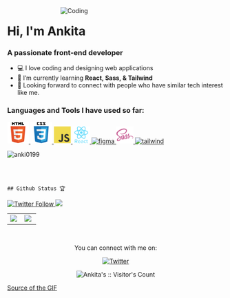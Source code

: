 

<!--
**anki0199/anki0199** is a ✨ _special_ ✨ repository because its `README.md` (this file) appears on your GitHub profile.

Here are some ideas to get you started:

- 🔭 I’m currently working on ...
- 🌱 I’m currently learning ...
- 👯 I’m looking to collaborate on ...
- 🤔 I’m looking for help with ...
- 💬 Ask me about ...
- 📫 How to reach me: ...
- 😄 Pronouns: ...
- ⚡ Fun fact: ...
-->


<img align="right" alt="Coding" id="gif" width="380" src="https://64.media.tumblr.com/533bcf9ea232dccc8dcd070b4d03d022/tumblr_prwyedU4el1tf04pfo1_640.gifv" />

<h1>Hi, I'm Ankita</h1>

<h3>A passionate front-end developer</h3>

- 💻  I love coding and designing web applications
- 🌱  I’m currently learning **React, Sass, & Tailwind**
- 👯  Looking forward to connect with people who have similar tech interest like me.

<h3 align="left">Languages and Tools I have used so far:</h3>
<div >
<p align="left"> 
    <a href="https://www.w3.org/html/" target="_blank" rel="noreferrer"> <img src="https://raw.githubusercontent.com/devicons/devicon/master/icons/html5/html5-original-wordmark.svg" alt="html5" width="50" height="50"/> </a> 
    <a href="https://www.w3schools.com/css/" target="_blank" rel="noreferrer"> <img src="https://raw.githubusercontent.com/devicons/devicon/master/icons/css3/css3-original-wordmark.svg" alt="css3" width="50" height="50"/> </a> 
    <a href="https://developer.mozilla.org/en-US/docs/Web/JavaScript" target="_blank" rel="noreferrer"> <img src="https://raw.githubusercontent.com/devicons/devicon/master/icons/javascript/javascript-original.svg" alt="javascript" width="40" height="40"/> </a> 
    <a href="https://reactjs.org/" target="_blank" rel="noreferrer"> <img src="https://raw.githubusercontent.com/devicons/devicon/master/icons/react/react-original-wordmark.svg" alt="react" width="40" height="40"/> </a> 
    <a href="https://www.figma.com/" target="_blank" rel="noreferrer"> <img src="https://www.vectorlogo.zone/logos/figma/figma-icon.svg" alt="figma" width="40" height="40"/> </a> 
    <a href="https://sass-lang.com" target="_blank" rel="noreferrer"> <img src="https://raw.githubusercontent.com/devicons/devicon/master/icons/sass/sass-original.svg" alt="sass" width="40" height="40"/> </a> 
    <a href="https://tailwindcss.com/" target="_blank" rel="noreferrer"> <img src="https://www.vectorlogo.zone/logos/tailwindcss/tailwindcss-icon.svg" alt="tailwind" width="40" height="40"/> </a>
</p>

  <p><img src="https://github-readme-stats.vercel.app/api/top-langs?username=anki0199&theme=dark&show_icons=true&locale=en&layout=compact" alt="anki0199" width="400px"/></p>
</div>

<br/>
<br/>

    ## Github Status 🏆
<div >
   
  <a href="https://twitter.com/serene0199">
    <img alt="Twitter Follow" src="https://img.shields.io/twitter/follow/serene0199?color=blue&style=for-the-badge">
  </a>   
  <a href="https://twitter.com/serene0199"><img src="https://komarev.com/ghpvc/?username=serene0199&style=for-the-badge"></a>

  <table>
  <tr>
  <td width="45%">
  <a href="http://www.github.com/anki0199"><img src="https://streak-stats.demolab.com?user=anki0199&theme=modern-lilac2&border_radius=5.6&ring=C02095EE&fire=31E4EB&background=191622&sideNums=5FEB77"/></a>           
      
  </td>
  <td width="45%">
   <a href="http://www.github.com/anki0199"><img src="https://github-readme-stats.vercel.app/api?username=anki0199&show_icons=true&hide_border=true&border_radius=10&theme=omni" /></a>

  </table>
 
</div>
    
    



<br>

<p align="center">You can connect with me on:</p>

<p align="center">
 
<a href="https://twitter.com/serene0199" target="_blank">
<img src="https://img.shields.io/badge/-Twitter-%231DA1F2" alt="Twitter" /></a> 

</p>

<p align="center"><img src="https://visitor-badge.laobi.icu/badge?page_id=anki0199.anki0199" alt="Ankita's :: Visitor's Count" /></p>
    
[Source of the GIF](https://pin.it/nXLl4vz)

